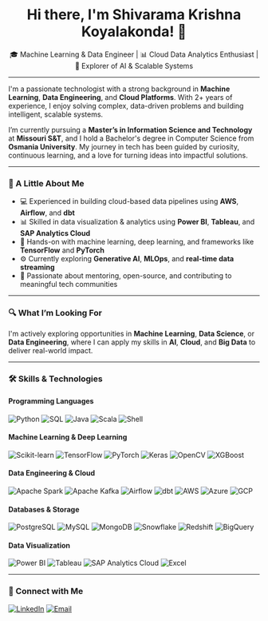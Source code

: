 <h1 align="center">Hi there, I'm Shivarama Krishna Koyalakonda! 👋</h1>

<p align="center">
🎓 Machine Learning & Data Engineer | 📊 Cloud Data Analytics Enthusiast | 🚀 Explorer of AI & Scalable Systems  
</p>

---

I'm a passionate technologist with a strong background in **Machine Learning**, **Data Engineering**, and **Cloud Platforms**. With 2+ years of experience, I enjoy solving complex, data-driven problems and building intelligent, scalable systems.

I’m currently pursuing a **Master’s in Information Science and Technology** at **Missouri S&T**, and I hold a Bachelor's degree in Computer Science from **Osmania University**. My journey in tech has been guided by curiosity, continuous learning, and a love for turning ideas into impactful solutions.

---

### 🌟 A Little About Me

- 💻 Experienced in building cloud-based data pipelines using **AWS**, **Airflow**, and **dbt**
- 📊 Skilled in data visualization & analytics using **Power BI**, **Tableau**, and **SAP Analytics Cloud**
- 🧠 Hands-on with machine learning, deep learning, and frameworks like **TensorFlow** and **PyTorch**
- ⚙️ Currently exploring **Generative AI**, **MLOps**, and **real-time data streaming**
- 🤝 Passionate about mentoring, open-source, and contributing to meaningful tech communities

---

### 🔍 What I’m Looking For

I'm actively exploring opportunities in **Machine Learning**, **Data Science**, or **Data Engineering**, where I can apply my skills in **AI**, **Cloud**, and **Big Data** to deliver real-world impact.

---

### 🛠️ Skills & Technologies

#### Programming Languages  
![Python](https://img.shields.io/badge/Python-3776AB?style=for-the-badge&logo=python&logoColor=white)
![SQL](https://img.shields.io/badge/SQL-4479A1?style=for-the-badge&logo=postgresql&logoColor=white)
![Java](https://img.shields.io/badge/Java-ED8B00?style=for-the-badge&logo=java&logoColor=white)
![Scala](https://img.shields.io/badge/Scala-DC322F?style=for-the-badge&logo=scala&logoColor=white)
![Shell](https://img.shields.io/badge/Shell-89E051?style=for-the-badge&logo=gnu-bash&logoColor=white)

#### Machine Learning & Deep Learning  
![Scikit-learn](https://img.shields.io/badge/Scikit--learn-F7931E?style=for-the-badge&logo=scikit-learn&logoColor=white)
![TensorFlow](https://img.shields.io/badge/TensorFlow-FF6F00?style=for-the-badge&logo=tensorflow&logoColor=white)
![PyTorch](https://img.shields.io/badge/PyTorch-EE4C2C?style=for-the-badge&logo=pytorch&logoColor=white)
![Keras](https://img.shields.io/badge/Keras-D00000?style=for-the-badge&logo=keras&logoColor=white)
![OpenCV](https://img.shields.io/badge/OpenCV-5C3EE8?style=for-the-badge&logo=opencv&logoColor=white)
![XGBoost](https://img.shields.io/badge/XGBoost-FF6600?style=for-the-badge)

#### Data Engineering & Cloud  
![Apache Spark](https://img.shields.io/badge/Apache_Spark-E25A1C?style=for-the-badge&logo=apachespark&logoColor=white)
![Apache Kafka](https://img.shields.io/badge/Apache_Kafka-231F20?style=for-the-badge&logo=apachekafka&logoColor=white)
![Airflow](https://img.shields.io/badge/Airflow-017CEE?style=for-the-badge&logo=apacheairflow&logoColor=white)
![dbt](https://img.shields.io/badge/dbt-F34425?style=for-the-badge&logo=dbt&logoColor=white)
![AWS](https://img.shields.io/badge/AWS-232F3E?style=for-the-badge&logo=amazonaws&logoColor=white)
![Azure](https://img.shields.io/badge/Azure-0089D6?style=for-the-badge&logo=microsoftazure&logoColor=white)
![GCP](https://img.shields.io/badge/GCP-4285F4?style=for-the-badge&logo=googlecloud&logoColor=white)

#### Databases & Storage  
![PostgreSQL](https://img.shields.io/badge/PostgreSQL-336791?style=for-the-badge&logo=postgresql&logoColor=white)
![MySQL](https://img.shields.io/badge/MySQL-005C84?style=for-the-badge&logo=mysql&logoColor=white)
![MongoDB](https://img.shields.io/badge/MongoDB-47A248?style=for-the-badge&logo=mongodb&logoColor=white)
![Snowflake](https://img.shields.io/badge/Snowflake-29B5E8?style=for-the-badge&logo=snowflake&logoColor=white)
![Redshift](https://img.shields.io/badge/Amazon_Redshift-8C4FFF?style=for-the-badge&logo=amazon-redshift&logoColor=white)
![BigQuery](https://img.shields.io/badge/BigQuery-669DF6?style=for-the-badge&logo=googlecloud&logoColor=white)

#### Data Visualization  
![Power BI](https://img.shields.io/badge/Power_BI-F2C811?style=for-the-badge&logo=powerbi&logoColor=black)
![Tableau](https://img.shields.io/badge/Tableau-E97627?style=for-the-badge&logo=tableau&logoColor=white)
![SAP Analytics Cloud](https://img.shields.io/badge/SAP_Analytics_Cloud-0FAAFF?style=for-the-badge&logo=sap&logoColor=white)
![Excel](https://img.shields.io/badge/Excel-217346?style=for-the-badge&logo=microsoftexcel&logoColor=white)

---

### 🔗 Connect with Me
[![LinkedIn](https://img.shields.io/badge/-LinkedIn-0A66C2?style=for-the-badge&logo=linkedin&logoColor=white)](https://linkedin.com/in/shivarama-krishna-koyalakonda)
[![Email](https://img.shields.io/badge/-Email-EA4335?style=for-the-badge&logo=gmail&logoColor=white)](mailto:koyalakondashivaramakrishna@gmail.com)
